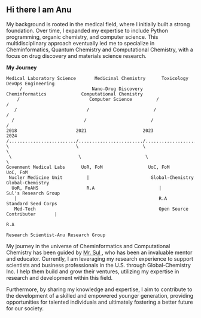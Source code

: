 ## Hi there I am Anu

My background is rooted in the medical field, where I initially built a strong foundation. Over time, I expanded my expertise to include Python programming, organic chemistry, and computer science. This multidisciplinary approach eventually led me to specialize in Cheminformatics, Quantum Chemistry and Computational Chemistry, with a focus on drug discovery and materials science research.

**My Journey**

```
Medical Laboratory Science       Medicinal Chemistry      Toxicology                  DevOps Engineering
     /                          Nano-Drug Discovery      Cheminformatics             Computational Chemistry
    /                          Computer Science         /                           /
   /                          /                        /                           /                         
  /                          /                        /                           /                          
2018                      2021                     2023                         2024                       
/........................./......................../............................/.......................>>>>>>>>>>>>>>>>>>>>>>>>>>>>>>>>>>>>>>>>>>>>>>>>>>>>>>>>>>>>>>>>>>>>>>>>>>>>>>>>>>>>>>>>>>>>>>>>>>>>>>>>>>>>
\                         \                        \                            \
 \                         \                        \                            \
Govenment Medical Labs      UoR, FoM                 UoC, FoM                     UoC, FoM
 Nucler Medicine Unit         |                       Global-Chemistry             Global-Chemistry
  UoR, FoAHS                  R.A                        |                           Sul's Research Group
   |                                                     R.A                          Standard Seed Corps
   Med-Tech                                              Open Source Contributer       |
                                                                                       R.A
                                                                                       Research Scientist-Anu Research Group

```

My journey in the universe of Cheminformatics and Computational Chemistry has been guided by [ Mr. Sul ](https://github.com/Sulstice), who has been an invaluable mentor and educator. Currently, I am leveraging my research experience to support scientists and business professionals in the U.S. through Global-Chemistry Inc. I help them build and grow their ventures, utilizing my expertise in research and development within this field.

Furthermore, by sharing my knowledge and expertise, I aim to contribute to the development of a skilled and empowered younger generation, providing opportunities for talented individuals and ultimately fostering a better future for our society.

<!--
**ANUGAMAGE/ANUGAMAGE** is a ✨ _special_ ✨ repository because its `README.md` (this file) appears on your GitHub profile.

Here are some ideas to get you started:

- 🔭 I’m currently working on ...
- 🌱 I’m currently learning ...
- 👯 I’m looking to collaborate on ...
- 🤔 I’m looking for help with ...
- 💬 Ask me about ...
- 📫 How to reach me: ...
- 😄 Pronouns: ...
- ⚡ Fun fact: ...
-->
